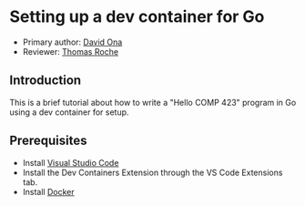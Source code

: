 # Setting up a dev container for Go

* Primary author: [David Ona](https://github.com/david-ona)
* Reviewer: [Thomas Roche](https://github.com/thomas092101)

## Introduction
This is a brief tutorial about how to write a "Hello COMP 423" program in Go using a dev container for setup.

## Prerequisites

- Install [Visual Studio Code](https://code.visualstudio.com/)
- Install the Dev Containers Extension through the VS Code Extensions tab.
- Install [Docker](https://www.docker.com/)